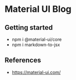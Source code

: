 # Material UI Blog

## Getting started
- npm i @material-ui/core
- npm i markdown-to-jsx


## References
- https://material-ui.com/ 